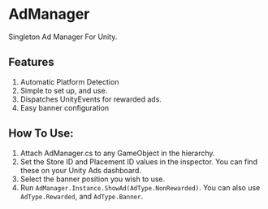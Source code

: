 # AdManager
Singleton Ad Manager For Unity.

## Features
1. Automatic Platform Detection
2. Simple to set up, and use.
3. Dispatches UnityEvents for rewarded ads.
4. Easy banner configuration

## How To Use:
1. Attach AdManager.cs to any GameObject in the hierarchy.
2. Set the Store ID and Placement ID values in the inspector. You can find these on your Unity Ads dashboard.
3. Select the banner position you wish to use.
4. Run `AdManager.Instance.ShowAd(AdType.NonRewarded)`. You can also use `AdType.Rewarded`, and `AdType.Banner`.

